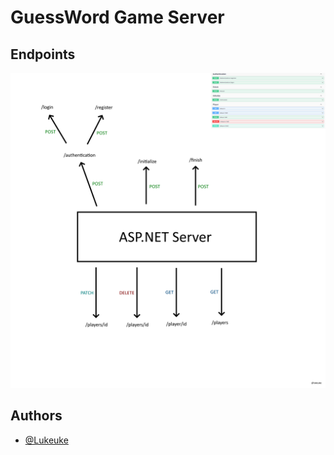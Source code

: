 # GuessWord Game Server

## Endpoints
![Endpoints.](./pics/endpoint.png "endpoints")

## Authors
- [@Lukeuke](https://www.github.com/Lukeuke)